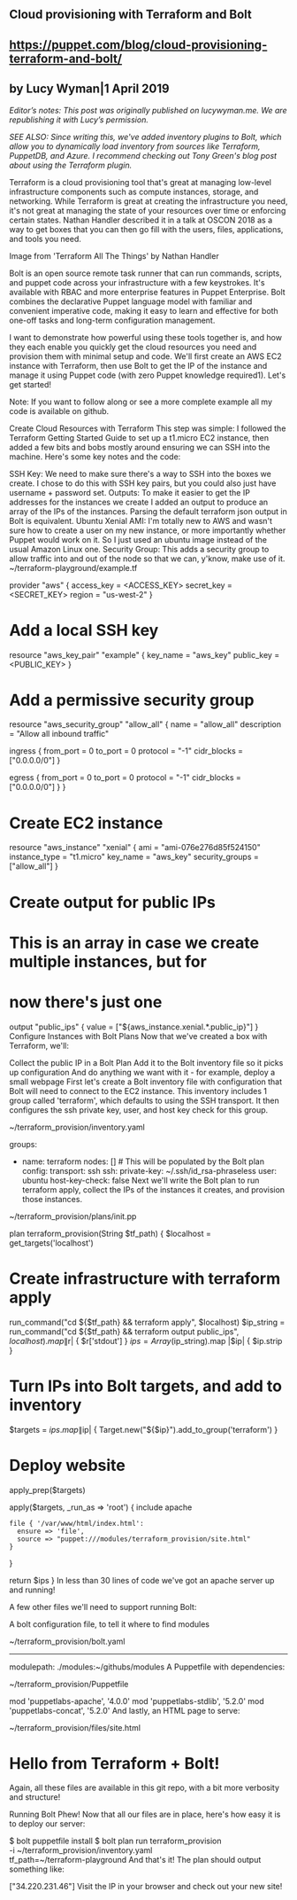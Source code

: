 ## Cloud provisioning with Terraform and Bolt
## https://puppet.com/blog/cloud-provisioning-terraform-and-bolt/
##
## by Lucy Wyman|1 April 2019

*Editor’s notes: This post was originally published on lucywyman.me. We are republishing it with Lucy’s permission.*

*SEE ALSO: Since writing this, we've added inventory plugins to Bolt, which allow you to dynamically load inventory from sources like Terraform, PuppetDB, and Azure. I recommend checking out Tony Green's blog post about using the Terraform plugin.*

Terraform is a cloud provisioning tool that's great at managing low-level infrastructure components such as compute instances, storage, and networking. While Terraform is great at creating the infrastructure you need, it's not great at managing the state of your resources over time or enforcing certain states. Nathan Handler described it in a talk at OSCON 2018 as a way to get boxes that you can then go fill with the users, files, applications, and tools you need.


Image from 'Terraform All The Things' by Nathan Handler

Bolt is an open source remote task runner that can run commands, scripts, and puppet code across your infrastructure with a few keystrokes. It's available with RBAC and more enterprise features in Puppet Enterprise. Bolt combines the declarative Puppet language model with familiar and convenient imperative code, making it easy to learn and effective for both one-off tasks and long-term configuration management.

I want to demonstrate how powerful using these tools together is, and how they each enable you quickly get the cloud resources you need and provision them with minimal setup and code. We'll first create an AWS EC2 instance with Terraform, then use Bolt to get the IP of the instance and manage it using Puppet code (with zero Puppet knowledge required1). Let's get started!

Note: If you want to follow along or see a more complete example all my code is available on github.

Create Cloud Resources with Terraform
This step was simple: I followed the Terraform Getting Started Guide to set up a t1.micro EC2 instance, then added a few bits and bobs mostly around ensuring we can SSH into the machine. Here's some key notes and the code:

SSH Key: We need to make sure there's a way to SSH into the boxes we create. I chose to do this with SSH key pairs, but you could also just have username + password set.
Outputs: To make it easier to get the IP addresses for the instances we create I added an output to produce an array of the IPs of the instances. Parsing the default terraform json output in Bolt is equivalent.
Ubuntu Xenial AMI: I'm totally new to AWS and wasn't sure how to create a user on my new instance, or more importantly whether Puppet would work on it. So I just used an ubuntu image instead of the usual Amazon Linux one.
Security Group: This adds a security group to allow traffic into and out of the node so that we can, y'know, make use of it.
~/terraform-playground/example.tf

provider "aws" {
  access_key = <ACCESS_KEY>
  secret_key = <SECRET_KEY>
  region     = "us-west-2"
}

# Add a local SSH key
resource "aws_key_pair" "example" {
  key_name    = "aws_key"
  public_key  = <PUBLIC_KEY>
}

# Add a permissive security group
resource "aws_security_group" "allow_all" {
  name        = "allow_all"
  description = "Allow all inbound traffic"

  ingress {
    from_port   = 0
    to_port     = 0
    protocol    = "-1"
    cidr_blocks = ["0.0.0.0/0"]
  }

  egress {
    from_port       = 0
    to_port         = 0
    protocol        = "-1"
    cidr_blocks     =
    ["0.0.0.0/0"]
  }
}

# Create EC2 instance
resource "aws_instance" "xenial" {
  ami = "ami-076e276d85f524150"
  instance_type = "t1.micro"
  key_name = "aws_key"
  security_groups = ["allow_all"]
}

# Create output for public IPs
# This is an array in case we create multiple instances, but for
# now there's just one
output "public_ips" {
  value = ["${aws_instance.xenial.*.public_ip}"]
}
Configure Instances with Bolt Plans
Now that we've created a box with Terraform, we'll:

Collect the public IP in a Bolt Plan
Add it to the Bolt inventory file so it picks up configuration
And do anything we want with it - for example, deploy a small webpage
First let's create a Bolt inventory file with configuration that Bolt will need to connect to the EC2 instance. This inventory includes 1 group called 'terraform', which defaults to using the SSH transport. It then configures the ssh private key, user, and host key check for this group.

~/terraform_provision/inventory.yaml

groups:
  - name: terraform
    nodes: [] # This will be populated by the Bolt plan
    config:
      transport: ssh
      ssh:
        private-key: ~/.ssh/id_rsa-phraseless
        user: ubuntu
        host-key-check: false
Next we'll write the Bolt plan to run terraform apply, collect the IPs of the instances it creates, and provision those instances.

~/terraform_provision/plans/init.pp

plan terraform_provision(String $tf_path) {
  $localhost = get_targets('localhost')

  # Create infrastructure with terraform apply
  run_command("cd ${$tf_path} && terraform apply", $localhost)
  $ip_string = run_command("cd ${$tf_path} && terraform output public_ips",
                            $localhost).map \|$r| { $r['stdout'] }
  $ips = Array($ip_string).map \|$ip| { $ip.strip }

  # Turn IPs into Bolt targets, and add to inventory
  $targets = $ips.map \|$ip| {
    Target.new("${$ip}").add_to_group('terraform')
  }

  # Deploy website
  apply_prep($targets)

  apply($targets, _run_as => 'root') {
    include apache

    file { '/var/www/html/index.html':
      ensure => 'file',
      source => "puppet:///modules/terraform_provision/site.html"
    }
  }

  return $ips
}
In less than 30 lines of code we've got an apache server up and running!

A few other files we'll need to support running Bolt:

A bolt configuration file, to tell it where to find modules

~/terraform_provision/bolt.yaml

---
modulepath: ./modules:~/githubs/modules
A Puppetfile with dependencies:

~/terraform_provision/Puppetfile

mod 'puppetlabs-apache', '4.0.0'
mod 'puppetlabs-stdlib', '5.2.0'
mod 'puppetlabs-concat', '5.2.0'
And lastly, an HTML page to serve:

~/terraform_provision/files/site.html

<!DOCTYPE html>
<body>
  <h1>Hello from Terraform + Bolt!</h1>
</body>
</html>
Again, all these files are available in this git repo, with a bit more verbosity and structure!

Running Bolt
Phew! Now that all our files are in place, here's how easy it is to deploy our server:

$ bolt puppetfile install
$ bolt plan run terraform_provision \
    -i ~/terraform_provision/inventory.yaml \
    tf_path=~/terraform-playground
And that's it! The plan should output something like:

["34.220.231.46"]
Visit the IP in your browser and check out your new site!
